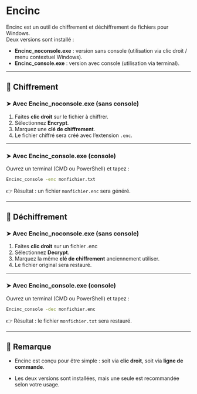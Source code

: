 # Encinc

Encinc est un outil de chiffrement et déchiffrement de fichiers pour Windows.  
Deux versions sont installé :

- **Encinc_noconsole.exe** : version sans console (utilisation via clic droit / menu contextuel Windows).  
- **Encinc_console.exe** : version avec console (utilisation via terminal).  

---

## 🔐 Chiffrement

### ➤ Avec Encinc_noconsole.exe (sans console)
1. Faites **clic droit** sur le fichier à chiffrer.  
2. Sélectionnez **Encrypt**.
3. Marquez une **clé de chiffrement**.
3. Le fichier chiffré sera créé avec l’extension `.enc`.  

---

### ➤ Avec Encinc_console.exe (console)
Ouvrez un terminal (CMD ou PowerShell) et tapez :

```bash
Encinc_console -enc monfichier.txt
```

👉 Résultat : un fichier `monfichier.enc` sera généré.

---

## 🔐 Déchiffrement

### ➤ Avec Encinc_noconsole.exe (sans console)
1. Faites **clic droit** sur un fichier .enc
2. Sélectionnez **Decrypt**.
3. Marquez la même **clé de chiffrement** anciennement utiliser.
3. Le fichier original sera restauré.  

---

### ➤ Avec Encinc_console.exe (console)
Ouvrez un terminal (CMD ou PowerShell) et tapez :

```bash
Encinc_console -dec monfichier.enc
```

👉 Résultat : le fichier `monfichier.txt` sera restauré.

---

## 📌 Remarque

- Encinc est conçu pour être simple : soit via **clic droit**, soit via **ligne de commande**.

- Les deux versions sont installées, mais une seule est recommandée selon votre usage.
